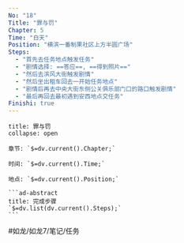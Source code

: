 ```yaml
---
No: "18"
Title: "罪与罚"
Chapter: 5
Time: "白天"
Position: "横滨一番制果社区上方半圆广场"
Steps:
  - "首先去任务地点触发任务"
  - "剧情选择: ==答应==, ==得到照片=="
  - "然后去滨风大街触发剧情"
  - "然后坐出租车回去一开始任务地点"
  - "剧情后再去中央大街东侧公关俱乐部门口的路口触发剧情"
  - "最后再回去最初遇到安西地点交任务"
Finishi: true
---
```

````ad-question
title: 罪与罚
collapse: open

章节: `$=dv.current().Chapter;`

时间: `$=dv.current().Time;`

地点: `$=dv.current().Position;`

```ad-abstract
title: 完成步骤
`$=dv.list(dv.current().Steps);`
```
````

#如龙/如龙7/笔记/任务 
